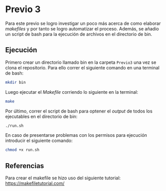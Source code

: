 # Previo 3
Para este previo se logro investigar un poco más acerca de como elaborar _makefiles_ y por tanto se logro automatizar el proceso. Además, se añadio un script de bash para la ejecución de archivos en el directorio de bin. 

## Ejecución 

Primero crear un directorio llamado bin en la carpeta `Previo3` una vez se clona el repositorio. Para ello correr el siguiente comando en una terminal de bash:
```bash
mkdir bin
```
Luego ejecutar el _Makefile_ corriendo lo siguiente en la terminal:
```bash
make
```
Por último, correr el script de bash para optener el _output_ de todos los ejecutables en el directorio de bin:
```bash 
./run.sh
```
En caso de presentarse problemas con los permisos para ejecución introducir el siguiente comando:
```bash
chmod +x run.sh
```
## Referencias
Para crear el makefile se hizo uso del siguiente tutorial:
https://makefiletutorial.com/
